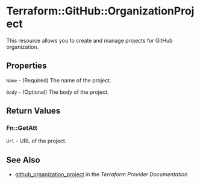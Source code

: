 # Terraform::GitHub::OrganizationProject

This resource allows you to create and manage projects for GitHub organization.

## Properties

`Name` - (Required) The name of the project.

`Body` - (Optional) The body of the project.


## Return Values

### Fn::GetAtt

`Url` - URL of the project.

## See Also

* [github_organization_project](https://www.terraform.io/docs/providers/github/r/organization_project.html) in the _Terraform Provider Documentation_